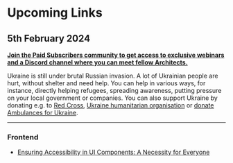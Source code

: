 # Upcoming Links

## 5th February 2024

**[Join the Paid Subscribers community to get access to exclusive webinars and a Discord channel where you can meet fellow Architects.](https://www.architecture-weekly.com/p/whats-architecture-weekly)**

Ukraine is still under brutal Russian invasion. A lot of Ukrainian people are hurt, without shelter and need help. You can help in various ways, for instance, directly helping refugees, spreading awareness, putting pressure on your local government or companies. You can also support Ukraine by donating e.g. to [Red Cross](https://www.icrc.org/en/donate/ukraine), [Ukraine humanitarian organisation](https://savelife.in.ua/en/donate/) or [donate Ambulances for Ukraine](https://www.gofundme.com/f/help-to-save-the-lives-of-civilians-in-a-war-zone).

---
### Frontend
- [Ensuring Accessibility in UI Components: A Necessity for Everyone](https://alonat.tech/2023/12/ensuring-accessibility-in-ui-components-a-necessity-for-everyone/)
